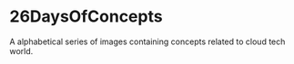 # 26DaysOfConcepts
A alphabetical series of images containing concepts related to cloud tech world.
